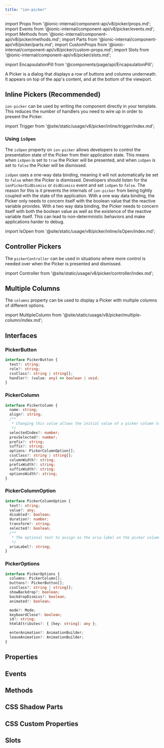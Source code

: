 ```yaml
---
title: "ion-picker"
---
```

import Props from '@ionic-internal/component-api/v8/picker/props.md';
import Events from '@ionic-internal/component-api/v8/picker/events.md';
import Methods from '@ionic-internal/component-api/v8/picker/methods.md';
import Parts from '@ionic-internal/component-api/v8/picker/parts.md';
import CustomProps from '@ionic-internal/component-api/v8/picker/custom-props.md';
import Slots from '@ionic-internal/component-api/v8/picker/slots.md';

<head>
  <title>ion-picker: A Dialog That Displays Buttons and Columns</title>
  <meta name="description" content="A Picker is a dialog that displays a row of buttons and columns underneath. Ion-picker appears on top of the app's content, and at the bottom of the viewport." />
</head>

import EncapsulationPill from '@components/page/api/EncapsulationPill';

<EncapsulationPill type="scoped" />

A Picker is a dialog that displays a row of buttons and columns underneath. It appears on top of the app's content, and at the bottom of the viewport.

## Inline Pickers (Recommended)

`ion-picker` can be used by writing the component directly in your template. This reduces the number of handlers you need to wire up in order to present the Picker.

import Trigger from '@site/static/usage/v8/picker/inline/trigger/index.md';

<Trigger />

### Using `isOpen`

The `isOpen` property on `ion-picker` allows developers to control the presentation state of the Picker from their application state. This means when `isOpen` is set to `true` the Picker will be presented, and when `isOpen` is set to `false` the Picker will be dismissed.

`isOpen` uses a one-way data binding, meaning it will not automatically be set to `false` when the Picker is dismissed. Developers should listen for the `ionPickerDidDismiss` or `didDismiss` event and set `isOpen` to `false`. The reason for this is it prevents the internals of `ion-picker` from being tightly coupled with the state of the application. With a one way data binding, the Picker only needs to concern itself with the boolean value that the reactive variable provides. With a two way data binding, the Picker needs to concern itself with both the boolean value as well as the existence of the reactive variable itself. This can lead to non-deterministic behaviors and make applications harder to debug.

import IsOpen from '@site/static/usage/v8/picker/inline/isOpen/index.md';

<IsOpen />

## Controller Pickers

The `pickerController` can be used in situations where more control is needed over when the Picker is presented and dismissed.

import Controller from '@site/static/usage/v8/picker/controller/index.md';

<Controller />

## Multiple Columns

The `columns` property can be used to display a Picker with multiple columns of different options.

import MultipleColumn from '@site/static/usage/v8/picker/multiple-column/index.md';

<MultipleColumn />

## Interfaces

### PickerButton

```typescript
interface PickerButton {
  text?: string;
  role?: string;
  cssClass?: string | string[];
  handler?: (value: any) => boolean | void;
}
```

### PickerColumn

```typescript
interface PickerColumn {
  name: string;
  align?: string;
  /**
   * Changing this value allows the initial value of a picker column to be set.
   */
  selectedIndex?: number;
  prevSelected?: number;
  prefix?: string;
  suffix?: string;
  options: PickerColumnOption[];
  cssClass?: string | string[];
  columnWidth?: string;
  prefixWidth?: string;
  suffixWidth?: string;
  optionsWidth?: string;
}
```

### PickerColumnOption

```typescript
interface PickerColumnOption {
  text?: string;
  value?: any;
  disabled?: boolean;
  duration?: number;
  transform?: string;
  selected?: boolean;
  /**
   * The optional text to assign as the aria-label on the picker column option.
   */
  ariaLabel?: string;
}
```

### PickerOptions

```typescript
interface PickerOptions {
  columns: PickerColumn[];
  buttons?: PickerButton[];
  cssClass?: string | string[];
  showBackdrop?: boolean;
  backdropDismiss?: boolean;
  animated?: boolean;

  mode?: Mode;
  keyboardClose?: boolean;
  id?: string;
  htmlAttributes?: { [key: string]: any };

  enterAnimation?: AnimationBuilder;
  leaveAnimation?: AnimationBuilder;
}
```

## Properties
<Props />

## Events
<Events />

## Methods
<Methods />

## CSS Shadow Parts
<Parts />

## CSS Custom Properties
<CustomProps />

## Slots
<Slots />
